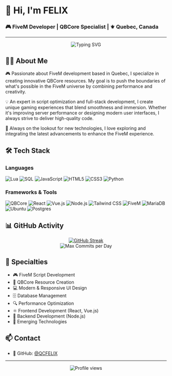 # 👋 Hi, I'm FELIX

### 🎮 FiveM Developer | QBCore Specialist | ⚜️ Quebec, Canada

---

<div align="center">
  <img src="https://readme-typing-svg.demolab.com?font=Fira+Code&pause=1000&color=2C8EBB&center=true&vCenter=true&width=435&lines=FiveM+Developer;QBCore+Specialist;Full-Stack+Developer;Tech+Enthusiast" alt="Typing SVG" />
</div>

## 👨‍💻 About Me

🎮 Passionate about FiveM development based in Quebec, I specialize in creating innovative QBCore resources. My goal is to push the boundaries of what's possible in the FiveM universe by combining performance and creativity.

💡 An expert in script optimization and full-stack development, I create unique gaming experiences that blend smoothness and immersion. Whether it's improving server performance or designing modern user interfaces, I always strive to deliver high-quality code.

🚀 Always on the lookout for new technologies, I love exploring and integrating the latest advancements to enhance the FiveM experience. 

## 🛠️ Tech Stack

### Languages
![Lua](https://img.shields.io/badge/Lua-2C2D72?style=for-the-badge&logo=lua&logoColor=white)
![SQL](https://img.shields.io/badge/SQL-4479A1?style=for-the-badge&logo=mysql&logoColor=white)
![JavaScript](https://img.shields.io/badge/JavaScript-F7DF1E?style=for-the-badge&logo=javascript&logoColor=black)
![HTML5](https://img.shields.io/badge/HTML5-E34F26?style=for-the-badge&logo=html5&logoColor=white)
![CSS3](https://img.shields.io/badge/CSS3-1572B6?style=for-the-badge&logo=css3&logoColor=white)
![Python](https://img.shields.io/badge/Python-3776AB?style=for-the-badge&logo=python&logoColor=white)

### Frameworks & Tools
![QBCore](https://img.shields.io/badge/QBCore-000000?style=for-the-badge&logo=fivem&logoColor=white)
![React](https://img.shields.io/badge/React-20232A?style=for-the-badge&logo=react&logoColor=61DAFB)
![Vue.js](https://img.shields.io/badge/Vue.js-35495E?style=for-the-badge&logo=vue.js&logoColor=4FC08D)
![Node.js](https://img.shields.io/badge/Node.js-43853D?style=for-the-badge&logo=node.js&logoColor=white)
![Tailwind CSS](https://img.shields.io/badge/Tailwind_CSS-38B2AC?style=for-the-badge&logo=tailwind-css&logoColor=white)
![FiveM](https://img.shields.io/badge/FiveM-F40552?style=for-the-badge&logo=fivem&logoColor=white)
![MariaDB](https://img.shields.io/badge/MariaDB-003545?style=for-the-badge&logo=mariadb&logoColor=white)
![Ubuntu](https://img.shields.io/badge/Ubuntu-E95420?style=for-the-badge&logo=ubuntu&logoColor=white)
![Postgres](https://img.shields.io/badge/Postgres-316192?style=for-the-badge&logo=postgresql&logoColor=white)



## 📊 GitHub Activity

<div align="center">
<a href="https://git.io/streak-stats">
  <img src="https://github-readme-streak-stats-versel.vercel.app?user=QCFELIX&theme=tokyonight&hide_border=true&border_radius=45&date_format=j%20M%5B%20Y%5D&card_width=500&card_height=250" alt="GitHub Streak" />
</a>
</div>

<div align="center">
  <img src="https://img.shields.io/badge/🔥_Most_Commits_In_One_Day-11-1a1b27?style=for-the-badge&labelColor=1a1b27&color=70a5fd" alt="Max Commits per Day" />
</div>

## 🌟 Specialties

- 🎮 FiveM Script Development
- 🔧 QBCore Resource Creation
- 💻 Modern & Responsive UI Design
- 🗄️ Database Management
- 🔍 Performance Optimization
- ⚛️ Frontend Development (React, Vue.js)
- 🔄 Backend Development (Node.js)
- 🚀 Emerging Technologies

## 📫 Contact

- 💼 GitHub: [@QCFELIX](https://github.com/QCFELIX)

---

<div align="center">
  <img src="https://komarev.com/ghpvc/?username=QCFELIX&color=blue&style=flat-square" alt="Profile views" />
</div>
